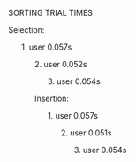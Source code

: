 SORTING TRIAL TIMES
<p>
Selection:
<ul>
  1. user 0.057s
<ul>
  2. user 0.052s
<ul>
  3. user 0.054s
</ul>
<p>
Insertion:
<ul>
  1. user 0.057s
<ul>
  2. user 0.051s
<ul>
  3. user 0.054s
